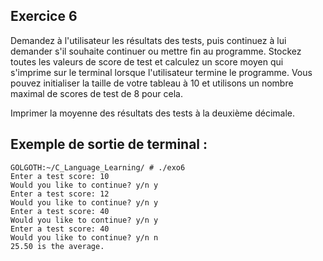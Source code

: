 ## Exercice 6
Demandez à l'utilisateur les résultats des tests, puis continuez à lui demander s'il souhaite continuer ou mettre fin au programme. Stockez toutes les valeurs de score de test et calculez un score moyen qui s'imprime sur le terminal lorsque l'utilisateur termine le programme. Vous pouvez initialiser la taille de votre tableau à 10 et utilisons un nombre maximal de scores de test de 8 pour cela.

Imprimer la moyenne des résultats des tests à la deuxième décimale.

## Exemple de sortie de terminal :
```terminal_session
GOLGOTH:~/C_Language_Learning/ # ./exo6
Enter a test score: 10
Would you like to continue? y/n y
Enter a test score: 12
Would you like to continue? y/n y
Enter a test score: 40
Would you like to continue? y/n y
Enter a test score: 40
Would you like to continue? y/n n
25.50 is the average.
```